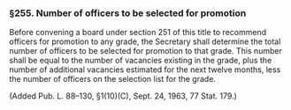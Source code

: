 ### §255. Number of officers to be selected for promotion ###

Before convening a board under section 251 of this title to recommend officers for promotion to any grade, the Secretary shall determine the total number of officers to be selected for promotion to that grade. This number shall be equal to the number of vacancies existing in the grade, plus the number of additional vacancies estimated for the next twelve months, less the number of officers on the selection list for the grade.

(Added Pub. L. 88–130, §1(10)(C), Sept. 24, 1963, 77 Stat. 179.)